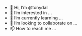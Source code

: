 - 👋 Hi, I’m @tonydail
- 👀 I’m interested in ...
- 🌱 I’m currently learning ...
- 💞️ I’m looking to collaborate on ...
- 📫 How to reach me ...

<!---
tonydail/tonydail is a ✨ special ✨ repository because its `README.md` (this file) appears on your GitHub profile.
You can click the Preview link to take a look at your changes.
--->
